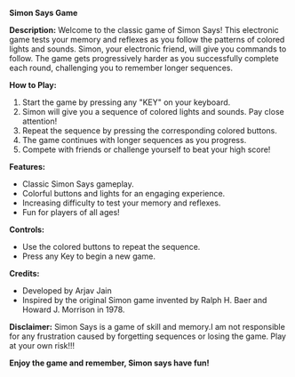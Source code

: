 **Simon Says Game**

**Description:**
Welcome to the classic game of Simon Says! This electronic game tests your memory and reflexes as you follow the patterns of colored lights and sounds. Simon, your electronic friend, will give you commands to follow. The game gets progressively harder as you successfully complete each round, challenging you to remember longer sequences.

**How to Play:**
1. Start the game by pressing any "KEY" on your keyboard.
2. Simon will give you a sequence of colored lights and sounds. Pay close attention!
3. Repeat the sequence by pressing the corresponding colored buttons.
4. The game continues with longer sequences as you progress.
5. Compete with friends or challenge yourself to beat your high score!

**Features:**
- Classic Simon Says gameplay.
- Colorful buttons and lights for an engaging experience.
- Increasing difficulty to test your memory and reflexes.
- Fun for players of all ages!

**Controls:**
- Use the colored buttons to repeat the sequence.
- Press any Key to begin a new game.

**Credits:**
- Developed by Arjav Jain
- Inspired by the original Simon game invented by Ralph H. Baer and Howard J. Morrison in 1978.

**Disclaimer:**
Simon Says is a game of skill and memory.I am not responsible for any frustration caused by forgetting sequences or losing the game. Play at your own risk!!!

**Enjoy the game and remember, Simon says have fun!**
